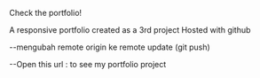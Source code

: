 Check the portfolio! 

A responsive portfolio created as a 3rd project 
Hosted with github 

--mengubah remote origin ke remote update (git push)

--Open this url :
to see my portfolio project
